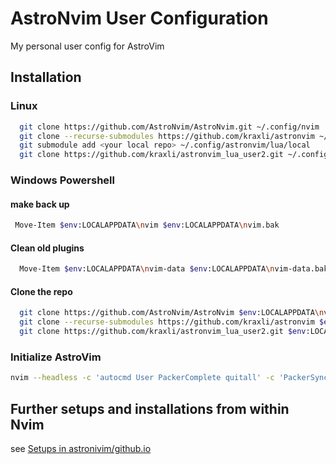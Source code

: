 # AstroNvim User Configuration

My personal user config for AstroVim

## Installation

### Linux

```sh
  git clone https://github.com/AstroNvim/AstroNvim.git ~/.config/nvim
  git clone --recurse-submodules https://github.com/kraxli/astronvim ~/.config/astronvim
  git submodule add <your local repo> ~/.config/astronvim/lua/local
  git clone https://github.com/kraxli/astronvim_lua_user2.git ~/.config/astronvim/lua/user
```

<!-- # windows: -->
<!-- git clone --recurse-submodules https://github.com/kraxli/astronvim $APPDATA$\Local\astronvim -->
<!-- git submodule add <your local repo> $APPDATA$\Local\astronvim\lua\local -->

### Windows Powershell

#### make back up

```sh
 Move-Item $env:LOCALAPPDATA\nvim $env:LOCALAPPDATA\nvim.bak
```

#### Clean old plugins

```sh
  Move-Item $env:LOCALAPPDATA\nvim-data $env:LOCALAPPDATA\nvim-data.bak
```

#### Clone the repo

```sh
  git clone https://github.com/AstroNvim/AstroNvim $env:LOCALAPPDATA\nvim
  git clone --recurse-submodules https://github.com/kraxli/astronvim $env:LOCALAPPDATA\astronvim
  git clone https://github.com/kraxli/astronvim_lua_user2.git $env:LOCALAPPDATA\astronvim\lua\user
```

### Initialize AstroVim

```sh
nvim --headless -c 'autocmd User PackerComplete quitall' -c 'PackerSync'
```

## Further setups and installations from within Nvim

see [Setups in astronivim/github.io](https://astronvim.github.io/#-setup)
